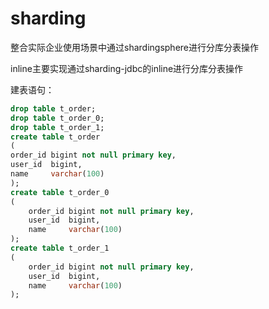 # sharding
整合实际企业使用场景中通过shardingsphere进行分库分表操作

inline主要实现通过sharding-jdbc的inline进行分库分表操作


建表语句：
```sql
drop table t_order;
drop table t_order_0;
drop table t_order_1;
create table t_order
(
order_id bigint not null primary key,
user_id  bigint,
name     varchar(100)
);
create table t_order_0
(
    order_id bigint not null primary key,
    user_id  bigint,
    name     varchar(100)
);
create table t_order_1
(
    order_id bigint not null primary key,
    user_id  bigint,
    name     varchar(100)
);
```